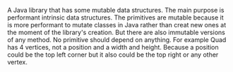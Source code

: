 A Java library that has some mutable data structures.
The main purpose is performant intrinsic data structures.
The primitives are mutable because it is more performant to mutate classes in Java rather than creat new ones at the moment of the library's creation.
But there are also immutable versions of any method.
No primitive should depend on anything. For example Quad has 4 vertices, not a position and a width and height. Because a position could be the top left corner but it also could be the top right or any other vertex.
